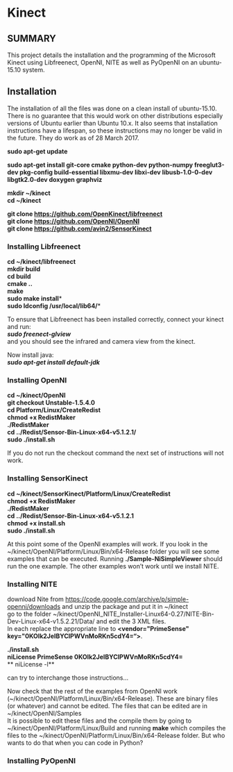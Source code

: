 # **Kinect**

## SUMMARY

This project details the installation and the programming of the Microsoft Kinect using Libfreenect, OpenNI, NITE as well as PyOpenNI on an ubuntu-15.10 system. 

## Installation

The installation of all the files was done on a clean install of ubuntu-15.10. There is no guarantee that this would work on other distributions especially versions of Ubuntu earlier than Ubuntu 10.x. It also seems that installation instructions have a lifespan, so these instructions may no longer be valid in the future. They do work as of 28 March 2017. 

**sudo apt-get update**

**sudo apt-get install git-core cmake python-dev python-numpy freeglut3-dev pkg-config build-essential libxmu-dev libxi-dev libusb-1.0-0-dev libgtk2.0-dev doxygen graphviz**

**mkdir ~/kinect**  
**cd ~/kinect** 

**git clone https://github.com/OpenKinect/libfreenect**    
**git clone https://github.com/OpenNI/OpenNI**    
**git clone https://github.com/avin2/SensorKinect**

### Installing Libfreenect
**cd ~/kinect/libfreenect**  
**mkdir build**  
**cd build**  
**cmake ..**  
**make**  
**sudo make install***  
**sudo ldconfig /usr/local/lib64/***

To ensure that Libfreenect has been installed correctly, connect your kinect and run:     
***sudo freenect-glview***  
and you should see the infrared and camera view from the kinect. 

Now install java:  
***sudo apt-get install default-jdk***

### Installing OpenNI
**cd ~/kinect/OpenNI**  
**git checkout Unstable-1.5.4.0**  
**cd Platform/Linux/CreateRedist**  
**chmod +x RedistMaker**  
**./RedistMaker**  
**cd ../Redist/Sensor-Bin-Linux-x64-v5.1.2.1/**  
**sudo ./install.sh**

If you do not run the checkout command the next set of instructions will not work. 

### Installing SensorKinect
**cd ~/kinect/SensorKinect/Platform/Linux/CreateRedist**  
**chmod +x RedistMaker**  
**./RedistMaker**  
**cd ../Redist/Sensor-Bin-Linux-x64-v5.1.2.1**  
**chmod +x install.sh**  
**sudo ./install.sh**

At this point some of the OpenNI examples will work. If you look in the ~/kinect/OpenNI/Platform/Linux/Bin/x64-Release folder you will see some examples that can be executed. Running **./Sample-NiSimpleViewer** should run the one example. The other examples won’t work until we install NITE. 

### Installing NITE
download Nite from https://code.google.com/archive/p/simple-openni/downloads and unzip the package and put it in ~/kinect    
go to the folder ~/kinect/OpenNI_NITE_Installer-Linux64-0.27/NITE-Bin-Dev-Linux-x64-v1.5.2.21/Data/ and edit the 3 XML files.  
In each replace the appropriate line to **<vendor="PrimeSense" key="0KOIk2JeIBYClPWVnMoRKn5cdY4=“>**. 

**./install.sh**  
**niLicense PrimeSense 0KOIk2JeIBYClPWVnMoRKn5cdY4=**  
** niLicense -l**

can try to interchange those instructions…

Now check that the rest of the examples from OpenNI work (~/kinect/OpenNI/Platform/Linux/Bin/x64-Release). These are binary files (or whatever) and cannot be edited. The files that can be edited are in ~/kinect/OpenNI/Samples  
It is possible to edit these files and the compile them by going to ~/kinect/OpenNI/Platform/Linux/Build and running **make** which compiles the files to the ~/kinect/OpenNI/Platform/Linux/Bin/x64-Release folder. But who wants to do that when you can code in Python? 

### Installing PyOpenNI

 
